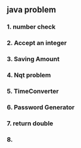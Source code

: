 ## java problem

### 1. number check
### 2. Accept an integer
### 3. Saving Amount 
### 4. Nqt problem 
### 5. TimeConverter
### 6. Password Generator
### 7. return double 
### 8.
